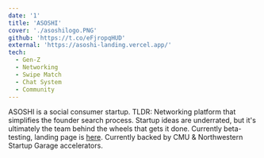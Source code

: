 ```yaml
---
date: '1'
title: 'ASOSHI'
cover: './asoshilogo.PNG'
github: 'https://t.co/eFjropqHUD'
external: 'https://asoshi-landing.vercel.app/'
tech:
  - Gen-Z
  - Networking
  - Swipe Match
  - Chat System
  - Community
---
```


ASOSHI is a social consumer startup. TLDR: Networking platform that simplifies the founder search process. Startup ideas are underrated, but it's ultimately the team behind the wheels that gets it done. Currently beta-testing, landing page is [here](https://weareasoshi.com/). Currently backed by CMU & Northwestern Startup Garage accelerators.
